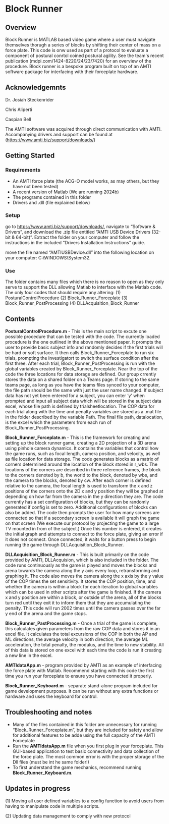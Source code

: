 # Block Runner 

## Overview 
Block Runner is MATLAB based video game where a user must navigate themselves thorugh a series of blocks by shifting their center of mass on a force plate. This code is onw used as part of a protocol to evaluate a component of postural conrtol coined postural agility. See the team's recent publication (mdpi.com/1424-8220/24/23/7420) for an overview of the procedure. Block runner is a bespoke program built on top of an AMTI software package for interfacing with their forceplate hardware. 

## Acknowledgemnts 
Dr. Josiah Steckenrider

Chris Aliperti

Caspian Bell

The AMTI software was acquired through direct communication with AMTI. Accompanying drivers and support can be found at (https://www.amti.biz/support/downloads/)

## Getting Started 

### Requirements 
  - An AMTI force plate (the ACG-O model works, as may others, but they have not been tested) 
  - A recent version of Matlab (We are running 2024b)
  - The programs contained in this folder
  - Drivers and .dll (file explained below)

### Setup 
go to https://www.amti.biz/support/downloads/, navigate to “Software & Drivers”, and download the .zip file entitled “AMTI USB Device Drivers (32-bit & 64-bit)”. Extract the folder on your computer and follow the instructions in the included “Drivers Installation Instructions” guide. 

move the file named “AMTIUSBDevice.dll” into the following location on your computer: C:\WINDOWS\System32. 

### Use 
The folder contains many files which there is no reason to open as they only serve to support the DLL allowing Matlab to interface with the Matlab code. The only four codes that should require any altering:
 (1) PosturalControlProcedure
 (2) Block_Runner_Forceplate
 (3) Block_Runner_PostProcessing
 (4) DLLAcquisition_Block_Runner


## Contents 

**PosturalControlProcedure.m** - This is the main script to excute one possible procedure that can be tested with the code. The currently loaded procedure is the one outlined in the above mentioned paper.  It prompts the user to provide basic subject info and randomly decides if the first trials will be hard or soft surface. It then calls Block_Runner_Forceplate to run six trials, prompting the investigatort to switch the surface condition after the first three. After each trial, Block_Runner_PostProcessing is run with the global variables created by Block_Runner_Forceplate. Near the top of the code the three locations for data storage are defined. Our group crrently stores the data on a shared folder on a Teams page. If storing to the same teams page, as long as you have the teams files synced to your computer, the file path should be the same with just the user name changed. If subject data has not yet been entered for a subject, you can enter ‘y’ when prompted and input all subject data which will be stored in the subject data excel, whose file path is defined by trialsheetlocation. The COP data for each trial along with the time and penalty variables are stored as a .mat file in the folder described by the variable Path. The final file path, datalocation, is the excel which the parameters from each run of Block_Runner_PostProcessing.  

**Block_Runner_Forceplate.m** - This is the framework for creating and setting up the block runner game, creating a 2D projection of a 3D arena using pinhole camera dynamics. It contains the variables that control how the game runs, such as focal length, camera position, and velocity, as well as file location for data storage. The code generates blocks as a matrix of corners determined around the location of the block stored in r_wbs. The locations of the corners are described in three reference frames, the block to the corners denoted by b, the world to the block, denoted by wbs, and the camera to the blocks, denoted by cw. After each corner is defined relative to the camera, the focal length is used to transform the x and z positions of the corners onto the 2D x and y position they will be graphed at depending on how far from the camera in the y direction they are. The code currently has a set configuration of blocks, but they can be randomly generated if config is set to zero. Additional configurations of blocks can also be added. The code then prompts the user for how many screens are connected so that if a secondary screen is available it will graph the game on that screen (We execute our protocol by projecting the game to a large TV mounted in from of the subject.) Once this number is entered, it creates the initial graph and attempts to connect to the force plate, giving an error if it does not connect. Once connected, it waits for a button press to begin running the game through DLLAcquisition_Block_Runner.  

**DLLAcquisition_Block_Runner.m** - This is built primarily on the code provided by AMTI, DLLAcquision, which is also included in the folder. The code runs continuously as the game is played and moves the blocks and arena towards the camera along the y axis every loop, retransforming and graphing it. The code also moves the camera along the x axis by the y value of the COP times the set sensitivity. It stores the COP position, time, and whether the camera is within a block for each iteration to global variables which can be used in other scripts after the game is finished. If the camera x and y position are within a block, or outside of the arena, all of the blocks turn red until they exit it to inform them that they are accumulating the penalty. This code will run 2002 times until the camera passes over the far y end of the arena and the game stops. 

**Block_Runner_PastProcessing.m** - Once a trial of the game is complete, this calculates given parameters from the raw COP data and stores it in an excel file. It calculates the total excursions of the COP in both the AP and ML directions, the average velocity in both direction, the average ML acceleration, the total penalty, the modulus, and the time to new stability. All of this data is stored on one excel with each time the code is run it creating a new line in the excel.  

**AMTIdataApp.m** - program provided by AMTI as an example of interfacing the force plate with Matlab. Recommend starting with this code the first time you run your forceplate to ensure you have connected it properly.

**Block_Runner_Keyboard.m** - separate stand-alone program included for game development purposes. It can be run without any extra functions or hardware and uses the keyboard for control.


## Troubleshooting and notes 

-	Many of the files contained in this folder are unnecessary for running “Block_Runner_Forceplate.m”, but they are included for safety and allow for additional features to be adde using the full capacity of the AMTI Forceplate 
-	Run the **AMTIdataApp.m** file when you first plug in your forceplate.  This GUI-based application to test basic connectivity and data collection of the force plate. The most common error is with the proper storage of the Dll files (must be int he same folder!)
- To first understand the game mechanics, recommend running **Block_Runner_Keyboard.m**. 


## Updates in progress 

(1) Moving all user defined variables to a config function to avoid users from having to manipulate code in multiple scripts.

(2) Updating data management to comply with new protocol
